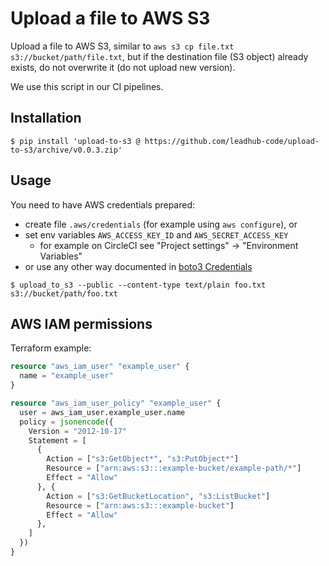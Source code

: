 Upload a file to AWS S3
=======================

Upload a file to AWS S3, similar to `aws s3 cp file.txt s3://bucket/path/file.txt`,
but if the destination file (S3 object) already exists, do not overwrite it (do not upload new version).

We use this script in our CI pipelines.


Installation
------------

```shell
$ pip install 'upload-to-s3 @ https://github.com/leadhub-code/upload-to-s3/archive/v0.0.3.zip'
```


Usage
-----

You need to have AWS credentials prepared:

- create file `.aws/credentials` (for example using `aws configure`), or
- set env variables `AWS_ACCESS_KEY_ID` and `AWS_SECRET_ACCESS_KEY`
  - for example on CircleCI see "Project settings" -> "Environment Variables"
- or use any other way documented in [boto3 Credentials](https://boto3.amazonaws.com/v1/documentation/api/latest/guide/configuration.html)

```shell
$ upload_to_s3 --public --content-type text/plain foo.txt s3://bucket/path/foo.txt
```


AWS IAM permissions
-------------------

Terraform example:

```terraform
resource "aws_iam_user" "example_user" {
  name = "example_user"
}

resource "aws_iam_user_policy" "example_user" {
  user = aws_iam_user.example_user.name
  policy = jsonencode({
    Version = "2012-10-17"
    Statement = [
      {
        Action = ["s3:GetObject*", "s3:PutObject*"]
        Resource = ["arn:aws:s3:::example-bucket/example-path/*"]
        Effect = "Allow"
      }, {
        Action = ["s3:GetBucketLocation", "s3:ListBucket"]
        Resource = ["arn:aws:s3:::example-bucket"]
        Effect = "Allow"
      },
    ]
  })
}
```
